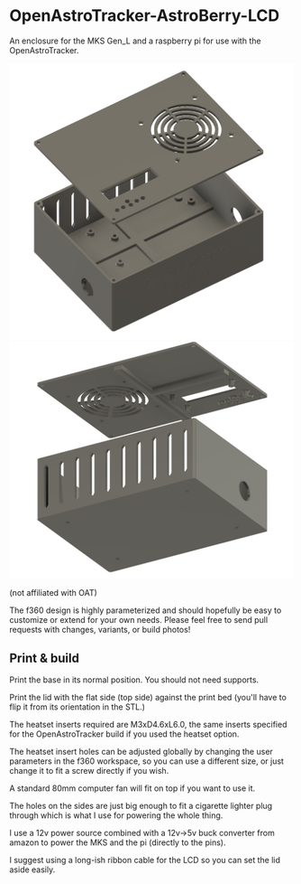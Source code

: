 # OpenAstroTracker-AstroBerry-LCD
An enclosure for the MKS Gen_L and a raspberry pi for use with the OpenAstroTracker.

![ss 1](ss1.png?raw=true)
![ss 2](ss2.png?raw=true)

(not affiliated with OAT)

The f360 design is highly parameterized and should hopefully be easy to customize or extend for your own needs. Please feel free to send pull requests with changes, variants, or build photos!

## Print & build

Print the base in its normal position. You should not need supports. 

Print the lid with the flat side (top side) against the print bed (you'll have to flip it from its orientation in the STL.)

The heatset inserts required are M3xD4.6xL6.0, the same inserts specified for the OpenAstroTracker build if you used the heatset option.

The heatset insert holes can be adjusted globally by changing the user parameters in the f360 workspace, so you can use a different size, or
just change it to fit a screw directly if you wish.

A standard 80mm computer fan will fit on top if you want to use it.

The holes on the sides are just big enough to fit a cigarette lighter plug through which is what I use for powering the whole thing.

I use a 12v power source combined with a 12v->5v buck converter from amazon to power the MKS and the pi (directly to the pins). 

I suggest using a long-ish ribbon cable for the LCD so you can set the lid aside easily.
